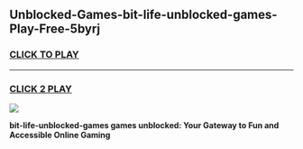 
## Unblocked-Games-bit-life-unblocked-games-Play-Free-5byrj
<h3>
<a href="https://premium76.site?title=bit-life-unblocked-games&ref=18A">CLICK TO PLAY</a></h3>
<hr>

<h3>
<a href="https://premium76.site?title=bit-life-unblocked-games&ref=18A">CLICK 2 PLAY</a>
  
</h3>

<a href="https://premium76.site?title=bit-life-unblocked-games&ref=18A"><img src="https://clearcache.store/games.png"></a>


**bit-life-unblocked-games games unblocked: Your Gateway to Fun and Accessible Online Gaming**
